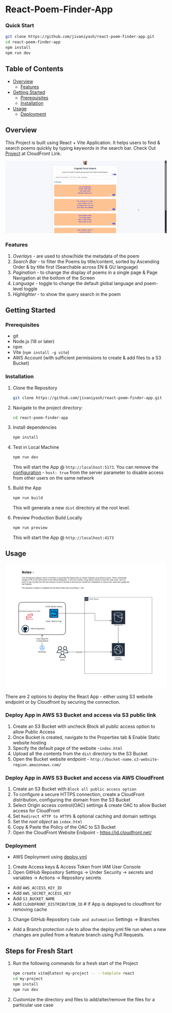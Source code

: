 # React-Poem-Finder-App

### Quick Start
```sh
git clone https://github.com/jivaniyash/react-poem-finder-app.git
cd react-poem-finder-app
npm install
npm run dev
```

## Table of Contents

- [Overview](#overview)
  - [Features](#features)
- [Getting Started](#getting-started)
  - [Prerequisites](#prerequisites)
  - [Installation](#installation)
- [Usage](#usage)
  - [Deployment](#deployment)

## Overview
This Project is built using React + Vite Application. It helps users to find & search poems quickly by typing keywords in the search bar. 
Check Out [Project](https://dgmca1q0tkf1c.cloudfront.net) at CloudFront Link.

![Demo](demo/demo.gif)

### Features
1. *Overlays* - are used to show/hide the metadata of the poem
2. *Search Bar* - to filter the Poems by title/content, sorted by Ascending Order & by title first (Searchable across EN & GU language)
3. *Pagination* - to change the display of poems in a single page & Page Navigation at the bottom of the Screen
4. *Language* - toggle to change the default global language and poem-level toggle
5. *Highlighter* - to show the query search in the poem

## Getting Started

### Prerequisites

- git
- Node.js (18 or later)
- npm
- Vite (`npm install -g vite`)
- AWS Account (with sufficient permissions to create & add files to a S3 Bucket)

### Installation

1. Clone the Repository
    ```sh
    git clone https://github.com/jivaniyash/react-poem-finder-app.git
    ```

2. Navigate to the project directory:
    ```sh
    cd react-poem-finder-app
    ```

3. Install dependencies
    ```sh
    npm install
    ```

4. Test in Local Machine
    ```sh
    npm run dev
    ```
    This will start the App @ `http://localhost:5173`. You can remove the [configuration](vite.config.js) - `host: true` from the server parameter to disable access from other users on the same network 

5. Build the App
    ```sh
    npm run build
    ```
    This will generate a new `dist` directory at the root level. 

6. Preview Production Build Locally
    ```sh
    npm run preview
    ```
    This will start the App @ `http://localhost:4173`

## Usage

![Architecture Diagram](demo/Architecture.png)

There are 2 options to deploy the React App - either using S3 website endpoint or by Cloudfront by securing the connection.

### Deploy App in AWS S3 Bucket and access via S3 public link
1. Create an S3 Bucket with uncheck Block all public access option to allow Public Access 
2. Once Bucket is created, navigate to the Properties tab & Enable Static website hosting 
3. Specify the default page of the website -`index.html` 
4. Upload all the contents from the `dist` directory to the S3 Bucket
5. Open the Bucket website endpoint - `http://bucket-name.s3-website-region.amazonaws.com/`

### Deploy App in AWS S3 Bucket and access via AWS CloudFront
1. Create an S3 Bucket with `Block all public access option`
2. To configure a secure HTTPS connection, create a CloudFront distribution, configuring the domain from the S3 Bucket
3. Select Origin access control(OAC) settings & create OAC to allow Bucket access for CloudFront
4. Set `Redirect HTTP to HTTPS` & optional caching and domain settings
5. Set the *root object* as `index.html`
6. Copy & Paste the Policy of the OAC to S3 Bucket
7. Open the CloudFront Website Endpoint - https://id.cloudfront.net/

### Deployment
- AWS Deployment using [deploy.yml](.github/workflows/deploy.yml)
1. Create Access keys & Access Token from IAM User Console
2. Open GitHub Repository Settings -> Under Security -> secrets and variables -> Actions -> Repository secrets
- Add `AWS_ACCESS_KEY_ID`
- Add `AWS_SECRET_ACCESS_KEY`
- Add `S3_BUCKET_NAME`
- Add `CLOUDFRONT_DISTRIBUTION_ID` # if App is deployed to cloudfront for removing cache
3. Change GitHub Repository `Code and automation` Settings -> Branches
- Add a Branch protection rule to allow the deploy.yml file run when a new changes are pulled from a feature branch using Pull Requests.

## Steps for Fresh Start
1. Run the following commands for a fresh start of the Project 
    ```sh
    npm create vite@latest my-project -- --template react
    cd my-project                 
    npm install
    npm run dev
    ```

2. Customize the directory and files to add/alter/remove the files for a particular use case